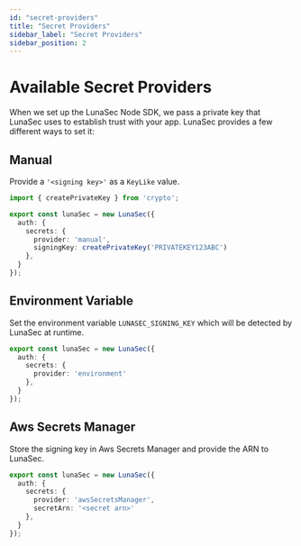 ```yaml
---
id: "secret-providers"
title: "Secret Providers"
sidebar_label: "Secret Providers"
sidebar_position: 2
---
```

<!--
  ~ Copyright by LunaSec (owned by Refinery Labs, Inc)
  ~
  ~ Licensed under the Creative Commons Attribution-ShareAlike 4.0 International
  ~ (the "License"); you may not use this file except in compliance with the
  ~ License. You may obtain a copy of the License at
  ~
  ~ https://creativecommons.org/licenses/by-sa/4.0/legalcode
  ~
  ~ See the License for the specific language governing permissions and
  ~ limitations under the License.
  ~
-->
# Available Secret Providers

When we set up the LunaSec Node SDK, we pass a private key that LunaSec uses to establish trust with your app.
LunaSec provides a few different ways to set it:

## Manual

Provide a `'<signing key>'` as a `KeyLike` value.

```typescript
import { createPrivateKey } from 'crypto';

export const lunaSec = new LunaSec({
  auth: {
    secrets: {
      provider: 'manual',
      signingKey: createPrivateKey('PRIVATEKEY123ABC')
    },
  }
});
```

## Environment Variable

Set the environment variable `LUNASEC_SIGNING_KEY` which will be detected by LunaSec at runtime.

```typescript
export const lunaSec = new LunaSec({
  auth: {
    secrets: {
      provider: 'environment'
    },
  }
});
```

## Aws Secrets Manager

Store the signing key in Aws Secrets Manager and provide the ARN to LunaSec.

```typescript
export const lunaSec = new LunaSec({
  auth: {
    secrets: {
      provider: 'awsSecretsManager',
      secretArn: '<secret arn>'
    },
  }
});
```
